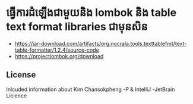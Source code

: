 # ធ្វើការដំឡើងជាមួយនិង lombok និង table text format libraries ជាមុនសិន
- https://jar-download.com/artifacts/org.nocrala.tools.texttablefmt/text-table-formatter/1.2.4/source-code
- https://projectlombok.org/download
## License
Inlcuded information about Kim Chansokpheng -P & IntelliJ -JetBrain Licience
